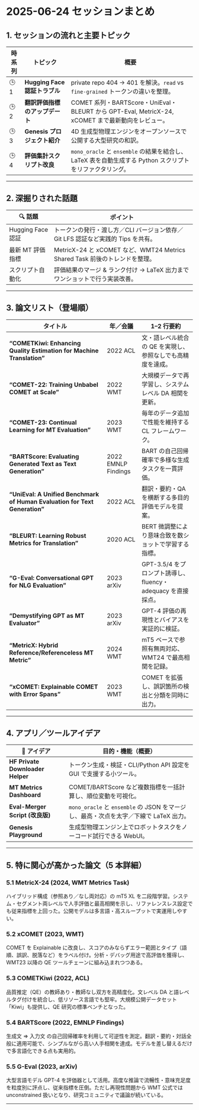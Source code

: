 # 2025-06-24 セッションまとめ

## 1. セッションの流れと主要トピック
| 時系列 | トピック | 概要 |
|--------|---------|------|
| 🕒 1 | **Hugging Face 認証トラブル** | private repo 404 → 401 を解決。`read` vs `fine-grained` トークンの違いを整理。 |
| 🕒 2 | **翻訳評価指標のアップデート** | COMET 系列・BARTScore・UniEval・BLEURT から GPT-Eval, MetricX-24, xCOMET まで最新動向をレビュー。 |
| 🕒 3 | **Genesis プロジェクト紹介** | 4D 生成型物理エンジンをオープンソースで公開する大型研究の和訳。 |
| 🕒 4 | **評価集計スクリプト改良** | `mono_oracle` と `ensemble` の結果を結合し、LaTeX 表を自動生成する Python スクリプトをリファクタリング。 |

---

## 2. 深掘りされた話題
| 🔍 話題 | ポイント |
|---------|----------|
| Hugging Face 認証 | トークンの発行・渡し方／CLI バージョン依存／Git LFS 認証など実践的 Tips を共有。 |
| 最新 MT 評価指標 | MetricX-24 と xCOMET など、WMT24 Metrics Shared Task 前後のトレンドを整理。 |
| スクリプト自動化 | 評価結果のマージ & ランク付け → LaTeX 出力までワンショットで行う実装改善。 |

---

## 3. 論文リスト（登場順）  
| タイトル | 年／会議 | 1–2 行要約 |
|----------|---------|-----------|
| **“COMETKiwi: Enhancing Quality Estimation for Machine Translation”** | 2022 ACL | 文・語レベル統合の QE を実現し、参照なしでも高精度を達成。 |
| **“COMET-22: Training Unbabel COMET at Scale”** | 2022 WMT | 大規模データで再学習し、システムレベル DA 相関を更新。 |
| **“COMET-23: Continual Learning for MT Evaluation”** | 2023 WMT | 毎年のデータ追加で性能を維持する CL フレームワーク。 |
| **“BARTScore: Evaluating Generated Text as Text Generation”** | 2022 EMNLP Findings | BART の自己回帰確率で多様な生成タスクを一貫評価。 |
| **“UniEval: A Unified Benchmark of Human Evaluation for Text Generation”** | 2022 ACL | 翻訳・要約・QA を横断する多目的評価モデルを提案。 |
| **“BLEURT: Learning Robust Metrics for Translation”** | 2020 ACL | BERT 微調整により意味合致を数ショットで学習する指標。 |
| **“G-Eval: Conversational GPT for NLG Evaluation”** | 2023 arXiv | GPT-3.5/4 をプロンプト誘導し、fluency・adequacy を直接採点。 |
| **“Demystifying GPT as MT Evaluator”** | 2023 arXiv | GPT-4 評価の再現性とバイアスを実証的に検証。 |
| **“MetricX: Hybrid Reference/Referenceless MT Metric”** | 2024 WMT | mT5 ベースで参照有無両対応、WMT24 で最高相関を記録。 |
| **“xCOMET: Explainable COMET with Error Spans”** | 2023 WMT | COMET を拡張し、誤訳箇所の検出と分類を同時に出力。 |

---

## 4. アプリ／ツールアイデア
| 📱 アイデア | 目的・機能（概要） |
|-------------|--------------------|
| **HF Private Downloader Helper** | トークン生成・検証・CLI/Python API 設定を GUI で支援する小ツール。 |
| **MT Metrics Dashboard** | COMET/BARTScore など複数指標を一括計算し、順位変動を可視化。 |
| **Eval-Merger Script (改良版)** | `mono_oracle` と `ensemble` の JSON をマージし、最高・次点を太字／下線で LaTeX 出力。 |
| **Genesis Playground** | 生成型物理エンジン上でロボットタスクをノーコード試行できる WebUI。 |

---

## 5. 特に関心が高かった論文（5 本詳細）

### 5.1 MetricX-24 (2024, WMT Metrics Task)
ハイブリッド構成（参照あり／なし両対応）の mT5 XL を二段階学習。システム・セグメント両レベルで人手評価と最高相関を示し、リファレンスレス設定でも従来指標を上回った。公開モデルは多言語・高スループットで実運用しやすい。

### 5.2 xCOMET (2023, WMT)
COMET を Explainable に改良し、スコアのみならずエラー範囲とタイプ（語順、誤訳、脱落など）をラベル付け。分析・デバッグ用途で高評価を獲得し、WMT23 以降の QE ツールチェーンに組み込まれつつある。

### 5.3 COMETKiwi (2022, ACL)
品質推定（QE）の教師あり・教師なし双方を高精度化。文レベル DA と語レベルタグ付けを統合し、低リソース言語でも堅牢。大規模公開データセット「Kiwi」も提供し、QE 研究の標準ベンチとなった。

### 5.4 BARTScore (2022, EMNLP Findings)
生成文 ⇒ 入力文 の自己回帰確率を利用して可逆性を測定。翻訳・要約・対話全般に適用可能で、シンプルながら高い人手相関を達成。モデルを差し替えるだけで多言語化できる点も実用的。

### 5.5 G-Eval (2023, arXiv)
大型言語モデル GPT-4 を評価器として活用。高度な推論で流暢性・意味充足度を粒度別に評点し、従来指標を圧倒。ただし再現性問題から WMT 公式では unconstrained 扱いとなり、研究コミュニティで議論が続いている。

---

